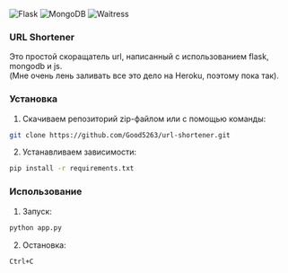 ![Flask](https://img.shields.io/badge/flask-v1.1.2-blue?style=flat-square)
![MongoDB](https://img.shields.io/badge/pymongo-v3.11.3-blue?style=flat-square)
![Waitress](https://img.shields.io/badge/waitress-v1.4.4-blue?style=flat-square)

### URL Shortener
Это простой скоращатель url, написанный с использованием flask, mongodb и js.<br>
(Мне очень лень заливать все это дело на Heroku, поэтому пока так).

### Установка
1) Скачиваем репозиторий zip-файлом или с помощью команды:
```bash
git clone https://github.com/Good5263/url-shortener.git
```
2) Устанавливаем зависимости:
```bash
pip install -r requirements.txt
```

### Использование
1) Запуск:
```bash
python app.py
```
2) Остановка:
```bash
Ctrl+C  
```
